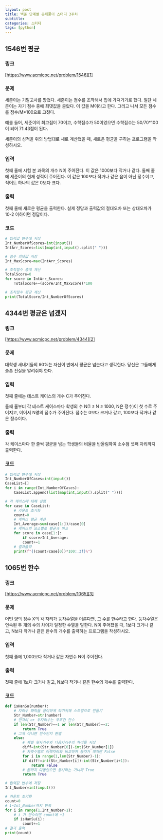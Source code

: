 ```yaml
---
layout: post
title: 백준 단계별 문제풀이 스터디 3주차
subtitle:
categories: 스터디
tags: [python]
---
```


## 1546번 평균
### 링크
[https://www.acmicpc.net/problem/1546][1]
### 문제
세준이는 기말고사를 망쳤다. 세준이는 점수를 조작해서 집에 가져가기로 했다. 일단 세준이는 자기 점수 중에 최댓값을 골랐다. 이 값을 M이라고 한다. 그리고 나서 모든 점수를 점수/M*100으로 고쳤다.

예를 들어, 세준이의 최고점이 70이고, 수학점수가 50이었으면 수학점수는 50/70*100이 되어 71.43점이 된다.

세준이의 성적을 위의 방법대로 새로 계산했을 때, 새로운 평균을 구하는 프로그램을 작성하시오.
### 입력
첫째 줄에 시험 본 과목의 개수 N이 주어진다. 이 값은 1000보다 작거나 같다. 둘째 줄에 세준이의 현재 성적이 주어진다. 이 값은 100보다 작거나 같은 음이 아닌 정수이고, 적어도 하나의 값은 0보다 크다.
### 출력
첫째 줄에 새로운 평균을 출력한다. 실제 정답과 출력값의 절대오차 또는 상대오차가 10-2 이하이면 정답이다.
### 코드
```python
# 입력값 변수에 저장
Int_NumberOfScores=int(input())
IntArr_Scores=list(map(int,input().split(" ")))

# 점수 최댓값 저장
Int_MaxScore=max(IntArr_Scores)

# 조작점수 총계 계산
TotalScore=0
for score in IntArr_Scores:
    TotalScore+=(score/Int_MaxScore)*100

# 조작점수 평균 계산
print(TotalScore/Int_NumberOfScores)
```

## 4344번 평균은 넘겠지
### 링크
[https://www.acmicpc.net/problem/4344][2]
### 문제
대학생 새내기들의 90%는 자신이 반에서 평균은 넘는다고 생각한다. 당신은 그들에게 슬픈 진실을 알려줘야 한다.
### 입력
첫째 줄에는 테스트 케이스의 개수 C가 주어진다.

둘째 줄부터 각 테스트 케이스마다 학생의 수 N(1 ≤ N ≤ 1000, N은 정수)이 첫 수로 주어지고, 이어서 N명의 점수가 주어진다. 점수는 0보다 크거나 같고, 100보다 작거나 같은 정수이다.
### 출력
각 케이스마다 한 줄씩 평균을 넘는 학생들의 비율을 반올림하여 소수점 셋째 자리까지 출력한다.
### 코드
```python
# 입력값 변수에 저장
Int_NumberOfCases=int(input())
CaseList=[]
for i in range(Int_NumberOfCases):
    CaseList.append(list(map(int,input().split(" "))))

# 각 케이스에 대해 실행
for case in CaseList:
    # 카운트 초기화
    count=0
    # 케이스 평균 계산
    Int_Average=sum(case[1:])/case[0]
    # 케이스의 요소별로 평균과 비교
    for score in case[1:]:
        if score>Int_Average:
        count+=1
    # 결과출력
    print(f"{(count/case[0])*100:.3f}%")
```
## 1065번 한수
### 링크
[https://www.acmicpc.net/problem/1065][3]
### 문제
어떤 양의 정수 X의 각 자리가 등차수열을 이룬다면, 그 수를 한수라고 한다. 등차수열은 연속된 두 개의 수의 차이가 일정한 수열을 말한다. N이 주어졌을 때, 1보다 크거나 같고, N보다 작거나 같은 한수의 개수를 출력하는 프로그램을 작성하시오.
### 입력
첫째 줄에 1,000보다 작거나 같은 자연수 N이 주어진다.
### 출력
첫째 줄에 1보다 크거나 같고, N보다 작거나 같은 한수의 개수를 출력한다.
### 코드
```python
def isHanSu(number):
    # 자리수 파악을 용이하게 하기위해 스트링으로 만들기
    Str_Number=str(number)
    # 한자리 or 두자리수는 무조건 한수
    if len(Str_Number)==1 or len(Str_Number)==2:
        return True
    # 그게 아니면 한수인지 판별
    else:
        # 제일 윗자리수와 다음자리수의 차이를 저장
        diff=int(Str_Number[0])-int(Str_Number[1])
        # 자릿수별로 아랫자리와 비교하여 등차가 깨지면 False
        for i in range(1,len(Str_Number)-1):
        if diff!=int(Str_Number[i])-int(Str_Number[i+1]):
            return False
        # 끝까지 다돌았으면 등차라는 거니까 True
        return True

# 입력값 변수에 저장
Int_Number=int(input())

# 카운트 초기화
count=0
# 1~Int_Number까지 반복
for i in range(1,Int_Number+1):
    # i 가 한수이면 count에 +1
    if isHanSu(i):
        count+=1
# 결과 출력
print(count)
```

[1]:https://www.acmicpc.net/problem/1546
[2]:https://www.acmicpc.net/problem/4344
[3]:https://www.acmicpc.net/problem/1065
